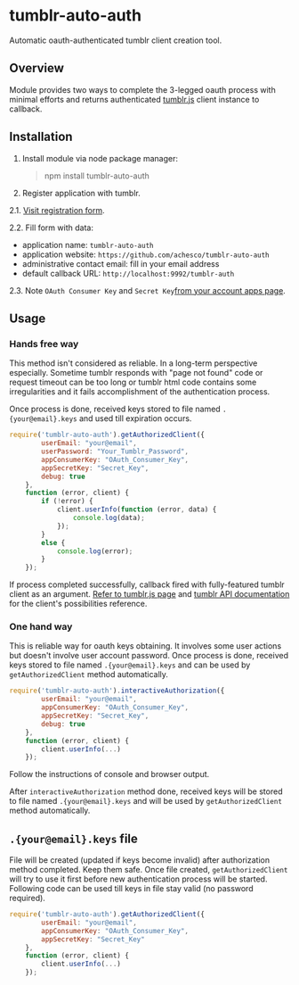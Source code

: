 # tumblr-auto-auth

Automatic oauth-authenticated tumblr client creation tool.

## Overview

Module provides two ways to complete the 3-legged oauth process with minimal efforts and returns authenticated
[tumblr.js](https://github.com/tumblr/tumblr.js) client instance to callback.

## Installation

1. Install module via node package manager:

	> npm install tumblr-auto-auth

2. Register application with tumblr.

2.1. [Visit registration form](http://www.tumblr.com/oauth/register).

2.2. Fill form with data:

* application name: `tumblr-auto-auth`
* application website: `https://github.com/achesco/tumblr-auto-auth`
* administrative contact email: fill in your email address
* default callback URL: `http://localhost:9992/tumblr-auth`

2.3. Note `OAuth Consumer Key` and `Secret Key`[from your account apps page](http://www.tumblr.com/oauth/apps).

## Usage

### Hands free way

This method isn't considered as reliable. In a long-term perspective especially.
Sometime tumblr responds with "page not found" code or request timeout can be too long
or tumblr html code contains some irregularities and it fails accomplishment of the authentication process.

Once process is done, received keys stored to file named `.{your@email}.keys` and used till expiration occurs.

```js
require('tumblr-auto-auth').getAuthorizedClient({
		userEmail: "your@email",
		userPassword: "Your_Tumblr_Password",
		appConsumerKey: "OAuth_Consumer_Key",
		appSecretKey: "Secret_Key",
		debug: true
	},
	function (error, client) {
		if (!error) {
			client.userInfo(function (error, data) {
				console.log(data);
			});
		}
		else {
			console.log(error);
		}
	});
```

If process completed successfully, callback fired with fully-featured tumblr client as an argument.
[Refer to tumblr.js page](https://github.com/tumblr/tumblr.js) and [tumblr API documentation](http://www.tumblr.com/docs/en/api/v2)
for the client's possibilities reference.

### One hand way

This is reliable way for oauth keys obtaining. It involves some user actions but doesn't involve user account password.
Once process is done, received keys stored to file named `.{your@email}.keys` and can be used by `getAuthorizedClient`
method automatically.

```js
require('tumblr-auto-auth').interactiveAuthorization({
		userEmail: "your@email",
		appConsumerKey: "OAuth_Consumer_Key",
		appSecretKey: "Secret_Key",
		debug: true
	},
	function (error, client) {
		client.userInfo(...)
	});
```

Follow the instructions of console and browser output.

After `interactiveAuthorization` method done, received keys will be stored to file named `.{your@email}.keys` and will
be used by `getAuthorizedClient` method automatically.

## `.{your@email}.keys` file

File will be created (updated if keys become invalid) after authorization method completed. Keep them safe. Once file
created, `getAuthorizedClient` will try to use it first before new authentication process will be started. Following
code can be used till keys in file stay valid (no password required).

```js
require('tumblr-auto-auth').getAuthorizedClient({
		userEmail: "your@email",
		appConsumerKey: "OAuth_Consumer_Key",
		appSecretKey: "Secret_Key"
	},
	function (error, client) {
		client.userInfo(...)
	});
```
